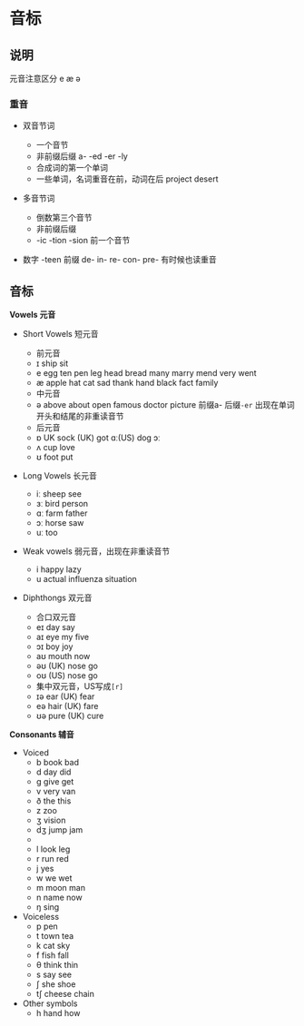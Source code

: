 
# 音标

## 说明

元音注意区分 e æ ə

### 重音

+ 双音节词
  + 一个音节
  + 非前缀后缀 a- -ed -er -ly
  + 合成词的第一个单词
  + 一些单词，名词重音在前，动词在后 project desert


+ 多音节词
  + 倒数第三个音节
  + 非前缀后缀
  + -ic -tion -sion 前一个音节
+  数字 -teen 前缀 de- in- re- con- pre- 有时候也读重音

## 音标


**Vowels 元音**

+ Short Vowels 短元音
    + 前元音
    + ɪ   ship sit
    + e   egg ten pen leg head bread many marry mend very went
    + æ  apple hat cat sad thank hand black fact family
    + 中元音
    + ə   above about open famous doctor picture 前缀a- 后缀`-er` 出现在单词开头和结尾的非重读音节
    + 后元音
    + ɒ   UK sock (UK) got  ɑː(US) dog ɔː 
    + ʌ   cup love
    + ʊ   foot put
+ Long Vowels 长元音
    + iː  sheep see
    + ɜː  bird person
    + ɑː  farm father
    + ɔː  horse saw
    + uː  too
+ Weak vowels 弱元音，出现在非重读音节
    + i  happy lazy
    + u  actual influenza situation

+ Diphthongs 双元音
    + 合口双元音
    + eɪ  day say
    + aɪ  eye my five
    + ɔɪ  boy joy
    + aʊ  mouth now
    + əʊ (UK) nose go
    + oʊ (US) nose go
    + 集中双元音，US写成`[r]`
    + ɪə  ear (UK) fear
    + eə  hair (UK) fare
    + ʊə  pure (UK) cure

**Consonants 辅音**

+ Voiced
    + b   book bad
    + d   day did
    + ɡ   give get
    + v   very van
    + ð   the this
    + z   zoo
    + ʒ   vision
    + dʒ  jump jam
    + ​
    + l   look leg
    + r   run red
    + j   yes
    + w   we wet
    + m   moon man
    + n   name now
    + ŋ   sing
+ Voiceless
    + p   pen
    + t   town tea
    + k   cat sky
    + f   fish fall
    + θ   think thin
    + s   say see
    + ʃ   she shoe
    + tʃ  cheese chain
+ Other symbols
    + h  hand how



